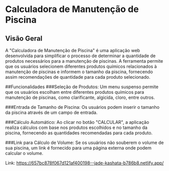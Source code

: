 # Calculadora de Manutenção de Piscina
 
## Visão Geral
A "Calculadora de Manutenção de Piscina" é uma aplicação web desenvolvida para simplificar o processo de determinar a quantidade de produtos necessários para a manutenção de piscinas. A ferramenta permite que os usuários selecionem diferentes produtos químicos relacionados à manutenção de piscinas e informem o tamanho da piscina, fornecendo assim recomendações de quantidade para cada produto selecionado.

##Funcionalidades
###Seleção de Produtos:
Um menu suspenso permite que os usuários escolham entre diferentes produtos químicos para manutenção de piscinas, como clarificante, algicida, cloro, entre outros.

###Entrada de Tamanho de Piscina:
Os usuários podem inserir o tamanho da piscina através de um campo de entrada.

###Cálculo Automático:
Ao clicar no botão "CALCULAR", a aplicação realiza cálculos com base nos produtos escolhidos e no tamanho da piscina, fornecendo as quantidades recomendadas para cada produto.

###Link para Cálculo de Volume:
Se os usuários não souberem o volume de sua piscina, um link é fornecido para uma página externa onde podem calcular o volume.

Link: https://657bc878f067d121af400198--jade-kashata-b786b8.netlify.app/
